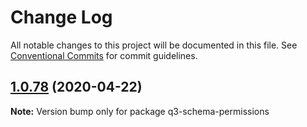 # Change Log

All notable changes to this project will be documented in this file.
See [Conventional Commits](https://conventionalcommits.org) for commit guidelines.

## [1.0.78](https://github.com/3merge/q3-api/compare/q3-schema-permissions@1.0.77...q3-schema-permissions@1.0.78) (2020-04-22)

**Note:** Version bump only for package q3-schema-permissions

